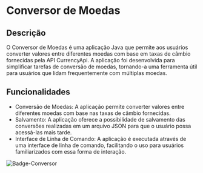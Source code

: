# Conversor de Moedas
## Descrição
O Conversor de Moedas é uma aplicação Java que permite aos usuários converter valores entre diferentes moedas com base em taxas de câmbio fornecidas pela API CurrencyApi. A aplicação foi desenvolvida para simplificar tarefas de conversão de moedas, tornando-a uma ferramenta útil para usuários que lidam frequentemente com múltiplas moedas.
## Funcionalidades
- Conversão de Moedas: A aplicação permite converter valores entre diferentes moedas com base nas taxas de câmbio fornecidas.
- Salvamento: A aplicação oferece a possibilidade de salvamento das conversões realizadas em um arquivo JSON para que o usuário possa acessá-las mais tarde.
- Interface de Linha de Comando: A aplicação é executada através de uma interface de linha de comando, facilitando o uso para usuários familiarizados com essa forma de interação.

![Badge-Conversor](https://github.com/Sarah2059/ConversorDeMoedas/assets/160076575/f4b161af-287e-441d-a0a0-2305afb70376)
